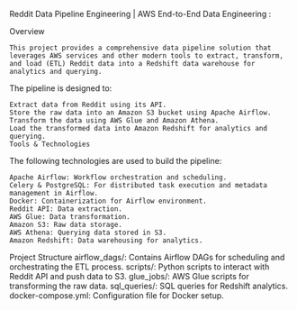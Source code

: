 Reddit Data Pipeline Engineering | AWS End-to-End Data Engineering :

Overview 

    This project provides a comprehensive data pipeline solution that leverages AWS services and other modern tools to extract, transform, and load (ETL) Reddit data into a Redshift data warehouse for analytics and querying.

The pipeline is designed to:

    Extract data from Reddit using its API.
    Store the raw data into an Amazon S3 bucket using Apache Airflow.
    Transform the data using AWS Glue and Amazon Athena.
    Load the transformed data into Amazon Redshift for analytics and querying.
    Tools & Technologies

The following technologies are used to build the pipeline:

    Apache Airflow: Workflow orchestration and scheduling.
    Celery & PostgreSQL: For distributed task execution and metadata management in Airflow.
    Docker: Containerization for Airflow environment.
    Reddit API: Data extraction.
    AWS Glue: Data transformation.
    Amazon S3: Raw data storage.
    AWS Athena: Querying data stored in S3.
    Amazon Redshift: Data warehousing for analytics.

Project Structure
    airflow_dags/: Contains Airflow DAGs for scheduling and orchestrating the ETL process.
    scripts/: Python scripts to interact with Reddit API and push data to S3.
    glue_jobs/: AWS Glue scripts for transforming the raw data.
    sql_queries/: SQL queries for Redshift analytics.
    docker-compose.yml: Configuration file for Docker setup.

